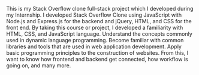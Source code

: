 This is my Stack Overflow clone full-stack project which I developed during my Internship. I developed Stack Overflow Clone using JavaScript with Node.js and Express.js for the backend and jQuery, HTML, and CSS for the front end. By taking this course or project, I developed a familiarity with HTML, CSS, and JavaScript language. Understand the concepts commonly used in dynamic language programming. Become familiar with common libraries and tools that are used in web application development. Apply basic programming principles to the construction of websites. From this, I want to know how frontend and backend get connected, how workflow is going on, and many more.
